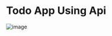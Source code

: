 # Todo App Using Api

![image](https://user-images.githubusercontent.com/84672321/219413345-6d10cd4a-e600-4ac2-aeb0-0d9d8f6b36d3.png)

